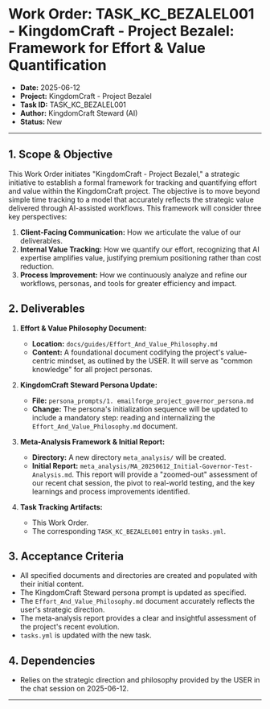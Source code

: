 # Work Order: TASK_KC_BEZALEL001 - KingdomCraft - Project Bezalel: Framework for Effort & Value Quantification

*   **Date:** 2025-06-12
*   **Project:** KingdomCraft - Project Bezalel
*   **Task ID:** TASK_KC_BEZALEL001
*   **Author:** KingdomCraft Steward (AI)
*   **Status:** New

---

## 1. Scope & Objective
This Work Order initiates "KingdomCraft - Project Bezalel," a strategic initiative to establish a formal framework for tracking and quantifying effort and value within the KingdomCraft project. The objective is to move beyond simple time tracking to a model that accurately reflects the strategic value delivered through AI-assisted workflows. This framework will consider three key perspectives:
1.  **Client-Facing Communication:** How we articulate the value of our deliverables.
2.  **Internal Value Tracking:** How we quantify our effort, recognizing that AI expertise amplifies value, justifying premium positioning rather than cost reduction.
3.  **Process Improvement:** How we continuously analyze and refine our workflows, personas, and tools for greater efficiency and impact.

## 2. Deliverables
1.  **Effort & Value Philosophy Document:**
    *   **Location:** `docs/guides/Effort_And_Value_Philosophy.md`
    *   **Content:** A foundational document codifying the project's value-centric mindset, as outlined by the USER. It will serve as "common knowledge" for all project personas.

2.  **KingdomCraft Steward Persona Update:**
    *   **File:** `persona_prompts/1. emailforge_project_governor_persona.md`
    *   **Change:** The persona's initialization sequence will be updated to include a mandatory step: reading and internalizing the `Effort_And_Value_Philosophy.md` document.

3.  **Meta-Analysis Framework & Initial Report:**
    *   **Directory:** A new directory `meta_analysis/` will be created.
    *   **Initial Report:** `meta_analysis/MA_20250612_Initial-Governor-Test-Analysis.md`. This report will provide a "zoomed-out" assessment of our recent chat session, the pivot to real-world testing, and the key learnings and process improvements identified.

4.  **Task Tracking Artifacts:**
    *   This Work Order.
    *   The corresponding `TASK_KC_BEZALEL001` entry in `tasks.yml`.

## 3. Acceptance Criteria
*   All specified documents and directories are created and populated with their initial content.
*   The KingdomCraft Steward persona prompt is updated as specified.
*   The `Effort_And_Value_Philosophy.md` document accurately reflects the user's strategic direction.
*   The meta-analysis report provides a clear and insightful assessment of the project's recent evolution.
*   `tasks.yml` is updated with the new task.

## 4. Dependencies
*   Relies on the strategic direction and philosophy provided by the USER in the chat session on 2025-06-12.

---
